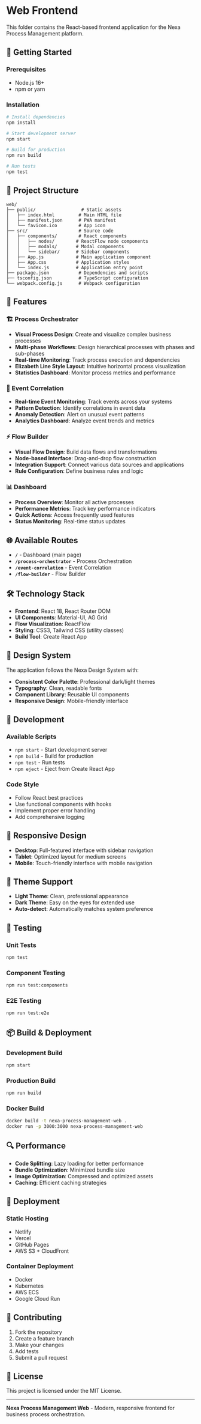 # Web Frontend

This folder contains the React-based frontend application for the Nexa Process Management platform.

## 🚀 Getting Started

### Prerequisites
- Node.js 16+ 
- npm or yarn

### Installation
```bash
# Install dependencies
npm install

# Start development server
npm start

# Build for production
npm run build

# Run tests
npm test
```

## 📁 Project Structure

```
web/
├── public/                 # Static assets
│   ├── index.html         # Main HTML file
│   ├── manifest.json      # PWA manifest
│   └── favicon.ico        # App icon
├── src/                   # Source code
│   ├── components/        # React components
│   │   ├── nodes/        # ReactFlow node components
│   │   ├── modals/       # Modal components
│   │   └── sidebar/      # Sidebar components
│   ├── App.js            # Main application component
│   ├── App.css           # Application styles
│   └── index.js          # Application entry point
├── package.json           # Dependencies and scripts
├── tsconfig.json          # TypeScript configuration
└── webpack.config.js      # Webpack configuration
```

## 🌟 Features

### 🏗️ Process Orchestrator
- **Visual Process Design**: Create and visualize complex business processes
- **Multi-phase Workflows**: Design hierarchical processes with phases and sub-phases
- **Real-time Monitoring**: Track process execution and dependencies
- **Elizabeth Line Style Layout**: Intuitive horizontal process visualization
- **Statistics Dashboard**: Monitor process metrics and performance

### 🔗 Event Correlation
- **Real-time Event Monitoring**: Track events across your systems
- **Pattern Detection**: Identify correlations in event data
- **Anomaly Detection**: Alert on unusual event patterns
- **Analytics Dashboard**: Analyze event trends and metrics

### ⚡ Flow Builder
- **Visual Flow Design**: Build data flows and transformations
- **Node-based Interface**: Drag-and-drop flow construction
- **Integration Support**: Connect various data sources and applications
- **Rule Configuration**: Define business rules and logic

### 📊 Dashboard
- **Process Overview**: Monitor all active processes
- **Performance Metrics**: Track key performance indicators
- **Quick Actions**: Access frequently used features
- **Status Monitoring**: Real-time status updates

## 🌐 Available Routes

- **`/`** - Dashboard (main page)
- **`/process-orchestrator`** - Process Orchestration
- **`/event-correlation`** - Event Correlation
- **`/flow-builder`** - Flow Builder

## 🛠️ Technology Stack

- **Frontend**: React 18, React Router DOM
- **UI Components**: Material-UI, AG Grid
- **Flow Visualization**: ReactFlow
- **Styling**: CSS3, Tailwind CSS (utility classes)
- **Build Tool**: Create React App

## 🎨 Design System

The application follows the Nexa Design System with:
- **Consistent Color Palette**: Professional dark/light themes
- **Typography**: Clean, readable fonts
- **Component Library**: Reusable UI components
- **Responsive Design**: Mobile-friendly interface

## 🔧 Development

### Available Scripts

- `npm start` - Start development server
- `npm build` - Build for production
- `npm test` - Run tests
- `npm eject` - Eject from Create React App

### Code Style

- Follow React best practices
- Use functional components with hooks
- Implement proper error handling
- Add comprehensive logging

## 📱 Responsive Design

- **Desktop**: Full-featured interface with sidebar navigation
- **Tablet**: Optimized layout for medium screens
- **Mobile**: Touch-friendly interface with mobile navigation

## 🌙 Theme Support

- **Light Theme**: Clean, professional appearance
- **Dark Theme**: Easy on the eyes for extended use
- **Auto-detect**: Automatically matches system preference

## 🧪 Testing

### Unit Tests
```bash
npm test
```

### Component Testing
```bash
npm run test:components
```

### E2E Testing
```bash
npm run test:e2e
```

## 📦 Build & Deployment

### Development Build
```bash
npm start
```

### Production Build
```bash
npm run build
```

### Docker Build
```bash
docker build -t nexa-process-management-web .
docker run -p 3000:3000 nexa-process-management-web
```

## 🔍 Performance

- **Code Splitting**: Lazy loading for better performance
- **Bundle Optimization**: Minimized bundle size
- **Image Optimization**: Compressed and optimized assets
- **Caching**: Efficient caching strategies

## 🚀 Deployment

### Static Hosting
- Netlify
- Vercel
- GitHub Pages
- AWS S3 + CloudFront

### Container Deployment
- Docker
- Kubernetes
- AWS ECS
- Google Cloud Run

## 🤝 Contributing

1. Fork the repository
2. Create a feature branch
3. Make your changes
4. Add tests
5. Submit a pull request

## 📄 License

This project is licensed under the MIT License.

---

**Nexa Process Management Web** - Modern, responsive frontend for business process orchestration.

